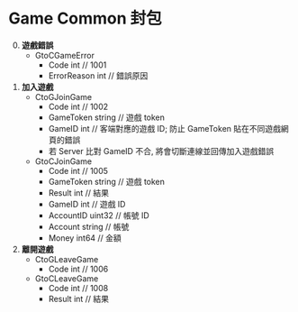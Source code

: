Game Common 封包
=========================
0. **遊戲錯誤**
	- GtoCGameError
		- Code int // 1001
		- ErrorReason int // 錯誤原因
0. **加入遊戲**
	- CtoGJoinGame
		- Code int // 1002
		- GameToken string // 遊戲 token
		- GameID    int    // 客端對應的遊戲 ID; 防止 GameToken 貼在不同遊戲網頁的錯誤
		- 若 Server 比對 GameID 不合, 將會切斷連線並回傳加入遊戲錯誤
	- GtoCJoinGame
		- Code int // 1005
		- GameToken string // 遊戲 token
		- Result    int    // 結果
		- GameID    int    // 遊戲 ID
		- AccountID uint32 // 帳號 ID
		- Account   string // 帳號
		- Money     int64  // 金額
0. **離開遊戲**
	- CtoGLeaveGame
		- Code int // 1006
	- GtoCLeaveGame
		- Code int // 1008
		- Result int // 結果
